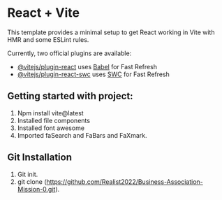 # React + Vite

This template provides a minimal setup to get React working in Vite with HMR and some ESLint rules.

Currently, two official plugins are available:

- [@vitejs/plugin-react](https://github.com/vitejs/vite-plugin-react/blob/main/packages/plugin-react) uses [Babel](https://babeljs.io/) for Fast Refresh
- [@vitejs/plugin-react-swc](https://github.com/vitejs/vite-plugin-react/blob/main/packages/plugin-react-swc) uses [SWC](https://swc.rs/) for Fast Refresh


## Getting started with project: 
1. Npm install vite@latest
2. Installed file components
3. Installed font awesome
4. Imported faSearch and FaBars and FaXmark.

## Git Installation
1. Git init.
2. git clone (https://github.com/Realist2022/Business-Association-Mission-0.git).


